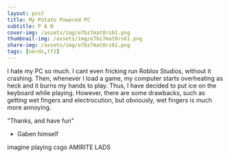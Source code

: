 ```yaml
---
layout: post
title: My Potato Powered PC
subtitle: P A N
cover-img: /assets/img/e7bz7mat8rs61.png
thumbnail-img: /assets/img/e7bz7mat8rs61.png
share-img: /assets/img/e7bz7mat8rs61.png
tags: [nerds,tf2]
---
```


I hate my PC so much. I cant even fricking run Roblox Studios, without it crashing. Then, whenever I load a game, my computer starts overheating as heck and it burns my hands to play. Thus, I have decided to put ice on the keyboard while playing. However, there are some drawbacks, such as getting wet fingers and electrocution, but obviously, wet fingers is much more annoying. 

"Thanks, and have fun"  
- Gaben himself  

imagine playing csgo AMIRITE LADS 

